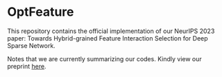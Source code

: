 # OptFeature

This repository contains the official implementation of our NeurIPS 2023 paper: Towards Hybrid-grained Feature Interaction Selection for Deep Sparse Network.

Notes that we are currently summarizing our codes. Kindly view our preprint [here](https://github.com/fuyuanlyu/OptFeature/preprint.pdf).